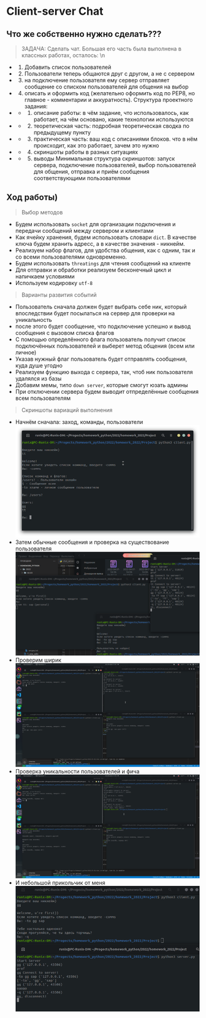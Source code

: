 # Client-server Chat

##  Что же собственно нужно сделать???
> ЗАДАЧА:
Сделать чат. Большая его часть была выполнена в классных работах, осталось: \n
+ 1) Добавить список пользователей 
+ 2) Пользователи теперь общаются друг с другом, а не с сервером 
+ 3) на подключение пользователя ему сервер отправляет сообщение со списком пользователей для общения на выбор 
+ 4) описать и оформить код (желательно оформить код по PEP8, но главное - комментарии и аккуратность). Структура проектного задания: 
+ + 1) описание работы: в чём задание, что использовалось, как работает, на чём основано, какие технологии используются 
+ + 2) теоретическая часть: подробная теоретическая сводка по предыдущему пункту 
+ + 3) практическая часть: ваш код с описаниями блоков. что в нём происходит, как это работает, зачем это нужно 
+ + 4) скриншоты работы в разных ситуациях 
+ + 5) выводы  Минимальная структура скриншотов:  запуск сервера, подключение пользователей, выбор пользователей для общения, отправка и приём сообщения соответствующими пользователями


## Ход работы)

> Выбор методов

+ Будем использовать `socket` для организации подключения и передачи сообщений между сервером и клиентами
+ Как ячейку хранения, будем использовать словари `dict`. В качестве ключа будем хранить адресс, а в качестве значения - никнейм.
+ Реализуем набор флагов, для удобства общения, как с одним, так и со всеми пользователями одновременно.
+ Будем использовать `threatings` для чтения сообщений на клиенте
+ Для отправки и обработки реализуем бесконечный цикл и напичкаем условиями
+ Используем кодировку `utf-8`

> Варианты развития событий

+ Пользователь сначала должен будет выбрать себе ник, который впоследствии будет посылаться на сервер для проверки на уникальность
+ после этого будет сообщение, что подключение успешно и вывод сообщения с вызовом списка флагов
+ С помощью определённого флага пользователь получит список подключённых пользователей и выберет метод общения (всем или личное)
+ Указав нужный флаг пользователь будет отправлять сообщения, куда душе угодно
+ Реализуем функцию выхода с сервера, так, чтоб ник пользователя удалялся из базы
+ Добавим мемы, типо `down server`, которые смогут юзать админы
+ При отключении сервера будем выводит отпределённые сообщения всем пользователям

> Скриншоты вариаций выполнения

+ Начнём сначала: заход, команды, пользователи
![web](https://github.com/MrRunix/Client-server-chat/blob/main/screenshots/%D0%BF%D1%80%D0%B8%D0%BC%D0%B5%D1%801.png)
+ Затем обычные сообщения и проверка на существование пользователя
![web](https://github.com/MrRunix/Client-server-chat/blob/main/screenshots/%D0%BF%D1%80%D0%B8%D0%BC%D0%B5%D1%802.png)
+ Проверим ширик
![web](https://github.com/MrRunix/Client-server-chat/blob/main/screenshots/%D0%BF%D1%80%D0%B8%D0%BC%D0%B5%D1%803.png)
+ Проверка уникальности пользователей и фича
![web](https://github.com/MrRunix/Client-server-chat/blob/main/screenshots/%D0%BF%D1%80%D0%B8%D0%BC%D0%B5%D1%80_down.png)
+ И небольшой прикольчик от меня
![web](https://github.com/MrRunix/Client-server-chat/blob/main/screenshots/%D0%BF%D1%80%D0%BC%D0%B5%D1%804.png)